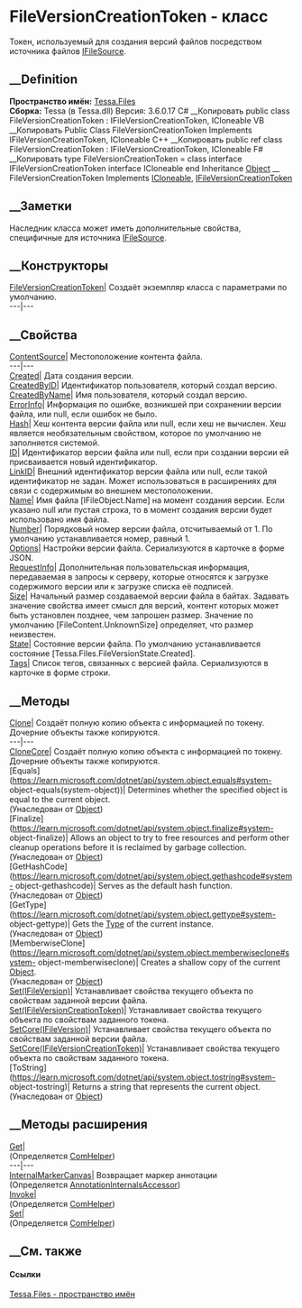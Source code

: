 # FileVersionCreationToken - класс
Токен, используемый для создания версий файлов посредством источника файлов
[IFileSource](T_Tessa_Files_IFileSource.htm).
## __Definition
 **Пространство имён:** [Tessa.Files](N_Tessa_Files.htm)  
 **Сборка:** Tessa (в Tessa.dll) Версия: 3.6.0.17
C# __Копировать
     public class FileVersionCreationToken : IFileVersionCreationToken, 
    	ICloneable
VB __Копировать
     Public Class FileVersionCreationToken
    	Implements IFileVersionCreationToken, ICloneable
C++ __Копировать
     public ref class FileVersionCreationToken : IFileVersionCreationToken, 
    	ICloneable
F# __Копировать
     type FileVersionCreationToken = 
        class
            interface IFileVersionCreationToken
            interface ICloneable
        end
Inheritance
    [Object](https://learn.microsoft.com/dotnet/api/system.object) __ FileVersionCreationToken
Implements
    [ICloneable](https://learn.microsoft.com/dotnet/api/system.icloneable), [IFileVersionCreationToken](T_Tessa_Files_IFileVersionCreationToken.htm)
##  __Заметки
Наследник класса может иметь дополнительные свойства, специфичные для
источника [IFileSource](T_Tessa_Files_IFileSource.htm).
## __Конструкторы
[FileVersionCreationToken](M_Tessa_Files_FileVersionCreationToken__ctor.htm)|
Создаёт экземпляр класса с параметрами по умолчанию.  
---|---  
##  __Свойства
[ContentSource](P_Tessa_Files_FileVersionCreationToken_ContentSource.htm)|
Местоположение контента файла.  
---|---  
[Created](P_Tessa_Files_FileVersionCreationToken_Created.htm)| Дата создания
версии.  
[CreatedByID](P_Tessa_Files_FileVersionCreationToken_CreatedByID.htm)|
Идентификатор пользователя, который создал версию.  
[CreatedByName](P_Tessa_Files_FileVersionCreationToken_CreatedByName.htm)| Имя
пользователя, который создал версию.  
[ErrorInfo](P_Tessa_Files_FileVersionCreationToken_ErrorInfo.htm)|  Информация
по ошибке, возникшей при сохранении версии файла, или null, если ошибок не
было.  
[Hash](P_Tessa_Files_FileVersionCreationToken_Hash.htm)|  Хеш контента версии
файла или null, если хеш не вычислен. Хеш является необязательным свойством,
которое по умолчанию не заполняется системой.  
[ID](P_Tessa_Files_FileVersionCreationToken_ID.htm)|  Идентификатор версии
файла или null, если при создании версии ей присваивается новый идентификатор.  
[LinkID](P_Tessa_Files_FileVersionCreationToken_LinkID.htm)|  Внешний
идентификатор версии файла или null, если такой идентификатор не задан. Может
использоваться в расширениях для связи с содержимым во внешнем местоположении.  
[Name](P_Tessa_Files_FileVersionCreationToken_Name.htm)|  Имя файла
[IFileObject.Name] на момент создания версии. Если указано null или пустая
строка, то в момент создания версии будет использовано имя файла.  
[Number](P_Tessa_Files_FileVersionCreationToken_Number.htm)|  Порядковый номер
версии файла, отсчитываемый от 1. По умолчанию устанавливается номер, равный
1.  
[Options](P_Tessa_Files_FileVersionCreationToken_Options.htm)| Настройки
версии файла. Сериализуются в карточке в форме JSON.  
[RequestInfo](P_Tessa_Files_FileVersionCreationToken_RequestInfo.htm)|
Дополнительная пользовательская информация, передаваемая в запросы к серверу,
которые относятся к загрузке содержимого версии или к загрузке списка её
подписей.  
[Size](P_Tessa_Files_FileVersionCreationToken_Size.htm)|  Начальный размер
создаваемой версии файла в байтах. Задавать значение свойства имеет смысл для
версий, контент которых может быть установлен позднее, чем запрошен размер.
Значение по умолчанию [FileContent.UnknownSize] определяет, что размер
неизвестен.  
[State](P_Tessa_Files_FileVersionCreationToken_State.htm)|  Состояние версии
файла. По умолчанию устанавливается состояние
[Tessa.Files.FileVersionState.Created].  
[Tags](P_Tessa_Files_FileVersionCreationToken_Tags.htm)| Список тегов,
связанных с версией файла. Сериализуются в карточке в форме строки.  
##  __Методы
[Clone](M_Tessa_Files_FileVersionCreationToken_Clone.htm)| Создаёт полную
копию объекта с информацией по токену. Дочерние объекты также копируются.  
---|---  
[CloneCore](M_Tessa_Files_FileVersionCreationToken_CloneCore.htm)| Создаёт
полную копию объекта с информацией по токену. Дочерние объекты также
копируются.  
[Equals](https://learn.microsoft.com/dotnet/api/system.object.equals#system-
object-equals\(system-object\))| Determines whether the specified object is
equal to the current object.  
(Унаследован от
[Object](https://learn.microsoft.com/dotnet/api/system.object))  
[Finalize](https://learn.microsoft.com/dotnet/api/system.object.finalize#system-
object-finalize)| Allows an object to try to free resources and perform other
cleanup operations before it is reclaimed by garbage collection.  
(Унаследован от
[Object](https://learn.microsoft.com/dotnet/api/system.object))  
[GetHashCode](https://learn.microsoft.com/dotnet/api/system.object.gethashcode#system-
object-gethashcode)| Serves as the default hash function.  
(Унаследован от
[Object](https://learn.microsoft.com/dotnet/api/system.object))  
[GetType](https://learn.microsoft.com/dotnet/api/system.object.gettype#system-
object-gettype)| Gets the
[Type](https://learn.microsoft.com/dotnet/api/system.type) of the current
instance.  
(Унаследован от
[Object](https://learn.microsoft.com/dotnet/api/system.object))  
[MemberwiseClone](https://learn.microsoft.com/dotnet/api/system.object.memberwiseclone#system-
object-memberwiseclone)| Creates a shallow copy of the current
[Object](https://learn.microsoft.com/dotnet/api/system.object).  
(Унаследован от
[Object](https://learn.microsoft.com/dotnet/api/system.object))  
[Set(IFileVersion)](M_Tessa_Files_FileVersionCreationToken_Set.htm)|
Устанавливает свойства текущего объекта по свойствам заданной версии файла.  
[Set(IFileVersionCreationToken)](M_Tessa_Files_FileVersionCreationToken_Set_1.htm)|
Устанавливает свойства текущего объекта по свойствам заданного токена.  
[SetCore(IFileVersion)](M_Tessa_Files_FileVersionCreationToken_SetCore.htm)|
Устанавливает свойства текущего объекта по свойствам заданной версии файла.  
[SetCore(IFileVersionCreationToken)](M_Tessa_Files_FileVersionCreationToken_SetCore_1.htm)|
Устанавливает свойства текущего объекта по свойствам заданного токена.  
[ToString](https://learn.microsoft.com/dotnet/api/system.object.tostring#system-
object-tostring)| Returns a string that represents the current object.  
(Унаследован от
[Object](https://learn.microsoft.com/dotnet/api/system.object))  
##  __Методы расширения
[Get](M_Tessa_Extensions_Default_Client_EDS_ComHelper_Get.htm)|  
(Определяется
[ComHelper](T_Tessa_Extensions_Default_Client_EDS_ComHelper.htm))  
---|---  
[InternalMarkerCanvas](M_Tessa_UI_Views_Charting_Annotations_AnnotationInternalsAccessor_InternalMarkerCanvas.htm)|
Возвращает маркер аннотации  
(Определяется
[AnnotationInternalsAccessor](T_Tessa_UI_Views_Charting_Annotations_AnnotationInternalsAccessor.htm))  
[Invoke](M_Tessa_Extensions_Default_Client_EDS_ComHelper_Invoke.htm)|  
(Определяется
[ComHelper](T_Tessa_Extensions_Default_Client_EDS_ComHelper.htm))  
[Set](M_Tessa_Extensions_Default_Client_EDS_ComHelper_Set.htm)|  
(Определяется
[ComHelper](T_Tessa_Extensions_Default_Client_EDS_ComHelper.htm))  
##  __См. также
#### Ссылки
[Tessa.Files - пространство имён](N_Tessa_Files.htm)
